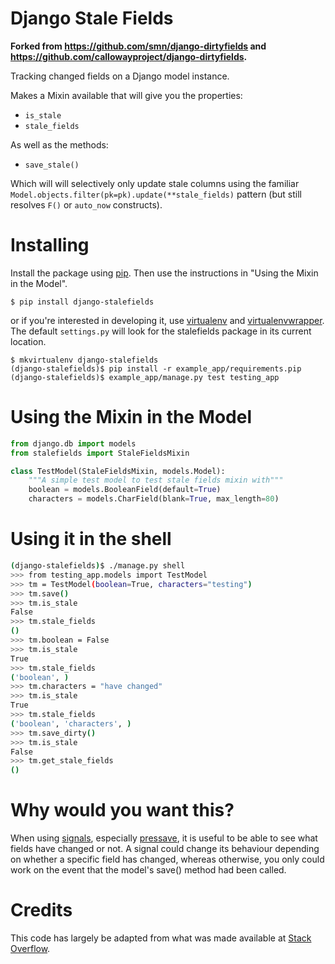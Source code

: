 Django Stale Fields
===================

**Forked from https://github.com/smn/django-dirtyfields and https://github.com/callowayproject/django-dirtyfields.**

Tracking changed fields on a Django model instance.

Makes a Mixin available that will give you the properties:

- `is_stale`
- `stale_fields`

As well as the methods:

- `save_stale()`

Which will will selectively only update stale columns using the familiar
`Model.objects.filter(pk=pk).update(**stale_fields)` pattern (but still
resolves `F()` or `auto_now` constructs).


Installing
==========

Install the package using [pip][]. Then use the instructions in "Using
the Mixin in the Model".

```
$ pip install django-stalefields
```

or if you're interested in developing it, use [virtualenv][] and
[virtualenvwrapper][]. The default `settings.py` will look for the
stalefields package in its current location.

```
$ mkvirtualenv django-stalefields
(django-stalefields)$ pip install -r example_app/requirements.pip
(django-stalefields)$ example_app/manage.py test testing_app
```



Using the Mixin in the Model
============================

```python
from django.db import models
from stalefields import StaleFieldsMixin

class TestModel(StaleFieldsMixin, models.Model):
    """A simple test model to test stale fields mixin with"""
    boolean = models.BooleanField(default=True)
    characters = models.CharField(blank=True, max_length=80)
```

Using it in the shell
=====================

```bash
(django-stalefields)$ ./manage.py shell
>>> from testing_app.models import TestModel
>>> tm = TestModel(boolean=True, characters="testing")
>>> tm.save()
>>> tm.is_stale
False
>>> tm.stale_fields
()
>>> tm.boolean = False
>>> tm.is_stale
True
>>> tm.stale_fields
('boolean', )
>>> tm.characters = "have changed"
>>> tm.is_stale
True
>>> tm.stale_fields
('boolean', 'characters', )
>>> tm.save_dirty()
>>> tm.is_stale
False
>>> tm.get_stale_fields
()
```

Why would you want this?
========================

When using [signals][], especially [pressave][], it is useful to be able
to see what fields have changed or not. A signal could change its
behaviour depending on whether a specific field has changed, whereas
otherwise, you only could work on the event that the model's save()
method had been called.

Credits
=======

This code has largely be adapted from what was made available at [Stack Overflow][].


  [pip]: http://www.pip-installer.org/en/latest/
  [virtualenv]: https://pypi.python.org/pypi/virtualenv
  [virtualenvwrapper]: https://pypi.python.org/pypi/virtualenvwrapper
  [signals]: http://docs.djangoproject.com/en/1.2/topics/signals/
  [pressave]: http://docs.djangoproject.com/en/1.2/ref/signals/#django.db.models.signals.pre_save
  [Stack Overflow]: http://stackoverflow.com/questions/110803/stale-fields-in-django
